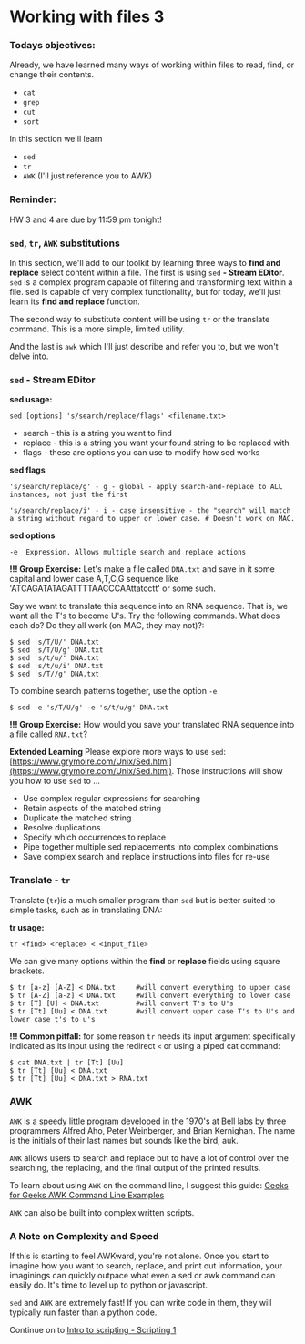 # Working with files 3

### Todays objectives: 

Already, we have learned many ways of working within files to read, find, or change their contents.

- `cat`
- `grep`
- `cut`
- `sort`

In this section we'll learn

- `sed`
- `tr`
- `AWK` (I'll just reference you to AWK)

### Reminder: 

HW 3 and 4 are due by 11:59 pm tonight!

### `sed`, `tr`, `AWK` substitutions 

In this section, we'll add to our toolkit by learning three ways to **find and replace** select content within a file. The first is using `sed` **- Stream EDitor**. `sed` is a complex program capable of filtering and transforming text within a file. sed is capable of very complex functionality, but for today, we'll just learn its **find and replace** function.

The second way to substitute content will be using `tr` or the translate command. This is a more simple, limited utility.

And the last is `awk` which I'll just describe and refer you to, but we won't delve into.

### `sed` - Stream EDitor

**sed usage:**

`sed [options] 's/search/replace/flags' <filename.txt>`

- search - this is a string you want to find
- replace - this is a string you want your found string to be replaced with
- flags - these are options you can use to modify how sed works

**sed flags**

```
's/search/replace/g' - g - global - apply search-and-replace to ALL instances, not just the first

's/search/replace/i' - i - case insensitive - the "search" will match a string without regard to upper or lower case. # Doesn't work on MAC.
```

**sed options**

```
-e  Expression. Allows multiple search and replace actions
```

**!!! Group Exercise:** Let's make a file called `DNA.txt` and save in it some capital and lower case A,T,C,G sequence like 'ATCAGATATAGATTTTAACCCAAttatcctt' or some such.

Say we want to translate this sequence into an RNA sequence. That is, we want all the T's to become U's. Try the following commands. What does each do? Do they all work (on MAC, they may not)?:

```
$ sed 's/T/U/' DNA.txt 
$ sed 's/T/U/g' DNA.txt 
$ sed 's/t/u/' DNA.txt 
$ sed 's/t/u/i' DNA.txt 
$ sed 's/T//g' DNA.txt
```

To combine search patterns together, use the option `-e`

```
$ sed -e 's/T/U/g' -e 's/t/u/g' DNA.txt
```

**!!! Group Exercise:** How would you save your translated RNA sequence into a file called `RNA.txt`?

**Extended Learning** Please explore more ways to use `sed`: [https://www.grymoire.com/Unix/Sed.html](https://www.grymoire.com/Unix/Sed.html). Those instructions will show you how to use `sed` to …

- Use complex regular expressions for searching
- Retain aspects of the matched string
- Duplicate the matched string
- Resolve duplications
- Specify which occurrences to replace
- Pipe together multiple sed replacements into complex combinations
- Save complex search and replace instructions into files for re-use

### Translate - `tr`

Translate (`tr`)is a much smaller program than `sed` but is better suited to simple tasks, such as in translating DNA:

**tr usage:**

`tr <find> <replace> < <input_file>`

We can give many options within the **find** or **replace** fields using square brackets.

```
$ tr [a-z] [A-Z] < DNA.txt     #will convert everything to upper case
$ tr [A-Z] [a-z] < DNA.txt     #will convert everything to lower case
$ tr [T] [U] < DNA.txt         #will convert T's to U's
$ tr [Tt] [Uu] < DNA.txt       #will convert upper case T's to U's and lower case t's to u's
```

**!!! Common pitfall:** for some reason `tr` needs its input argument specifically indicated as its input using the redirect `<` or using a piped cat command:

```
$ cat DNA.txt | tr [Tt] [Uu]
$ tr [Tt] [Uu] < DNA.txt
$ tr [Tt] [Uu] < DNA.txt > RNA.txt
```

### AWK

`AWK` is a speedy little program developed in the 1970's at Bell labs by three programmers Alfred Aho, Peter Weinberger, and Brian Kernighan. The name is the initials of their last names but sounds like the bird, auk.

`AWK` allows users to search and replace but to have a lot of control over the searching, the replacing, and the final output of the printed results.

To learn about using `AWK` on the command line, I suggest this guide: [Geeks for Geeks AWK Command Line Examples](https://www.geeksforgeeks.org/linux-unix/awk-command-unixlinux-examples/)

`AWK` can also be built into complex written scripts.

### A Note on Complexity and Speed

If this is starting to feel AWKward, you're not alone. Once you start to imagine how you want to search, replace, and print out information, your imaginings can quickly outpace what even a sed or awk command can easily do. It's time to level up to python or javascript.

`sed` and `AWK` are extremely fast! If you can write code in them, they will typically run faster than a python code.

Continue on to [Intro to scripting - Scripting 1](3-2_Scripting1.md)
